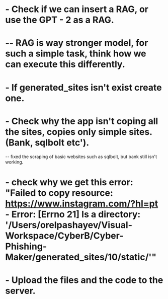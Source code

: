 # - Check if we can insert a RAG, or use the GPT - 2 as a RAG.
# -- RAG is way stronger model, for such a simple task, think how we can execute this differently.

# - If generated_sites isn't exist create one.

# - Check why the app isn't coping all the sites, copies only simple sites. (Bank, sqlbolt etc').
-- fixed the scraping of basic websites such as sqlbolt, but bank still isn't working.

# - check why we get this error: "Failed to copy resource: https://www.instagram.com/?hl=pt - Error: [Errno 21] Is a directory: '/Users/orelpashayev/Visual-Workspace/CyberB/Cyber-Phishing-Maker/generated_sites/10/static/'"

# - Upload the files and the code to the server.